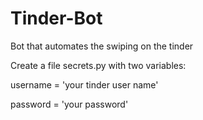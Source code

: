 # Tinder-Bot
Bot that automates the swiping on the tinder


Create a file secrets.py with two variables:


  username = 'your tinder user name'
  
  
  password = 'your password'
